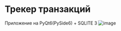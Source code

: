 # Трекер транзакций
 Приложение на PyQt6(PySide6) + SQLITE 3
![image](https://github.com/qwilzzz/expense/assets/56799789/32caebca-aff2-491d-aa03-0dc1d9a21327)
